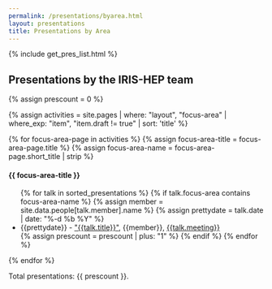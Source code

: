 ```yaml
---
permalink: /presentations/byarea.html
layout: presentations
title: Presentations by Area
---
```


{% include get_pres_list.html %}

<!--
  0     1       2      3       4          5           6          7            8
date | name | title | url | meeting | meetingurl | project | focus_area | institution
-->

<h2>Presentations by the IRIS-HEP team</h2>
{% assign prescount = 0 %}

{% assign activities = site.pages | where: "layout", "focus-area" | where_exp: "item", "item.draft != true" | sort: 'title' %}

{% for focus-area-page in activities %}
  {% assign focus-area-title = focus-area-page.title %}
  {% assign focus-area-name = focus-area-page.short_title | strip %}
  <h4>{{ focus-area-title }}</h4>
  <ul>
  {% for talk in sorted_presentations %}
    {% if talk.focus-area contains focus-area-name %}
      {% assign member = site.data.people[talk.member].name %}
      {% assign prettydate = talk.date | date: "%-d %b %Y" %}
      <li> {{prettydate}} - <a href="{{talk.url}}">"{{talk.title}}"</a>, {{member}}, <a href="{{talk.meetingurl}}">{{talk.meeting}}</a></li>
      {% assign prescount = prescount | plus: "1" %}
    {% endif %}
  {% endfor %}
  </ul>
{% endfor %}


Total presentations: {{ prescount }}.
